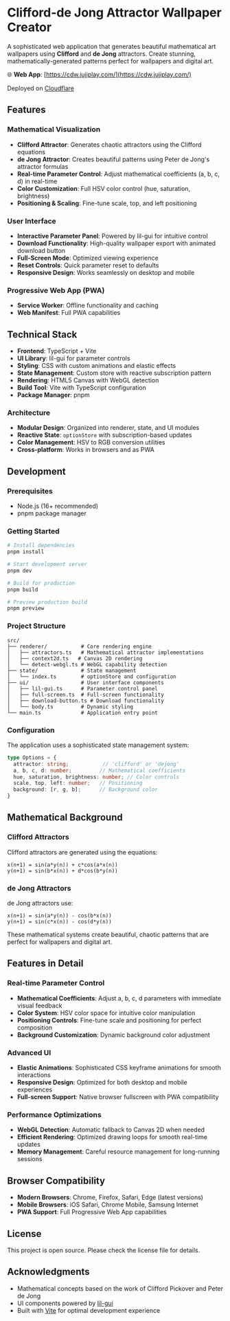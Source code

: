 # Clifford-de Jong Attractor Wallpaper Creator

A sophisticated web application that generates beautiful mathematical art wallpapers using **Clifford** and **de Jong** attractors. Create stunning, mathematically-generated patterns perfect for wallpapers and digital art.

🌐 **Web App**: [https://cdw.jujiplay.com/](https://cdw.jujiplay.com/)

Deployed on [Cloudflare](https://cloudflare.com/)

## Features

### Mathematical Visualization
- **Clifford Attractor**: Generates chaotic attractors using the Clifford equations
- **de Jong Attractor**: Creates beautiful patterns using Peter de Jong's attractor formulas
- **Real-time Parameter Control**: Adjust mathematical coefficients (a, b, c, d) in real-time
- **Color Customization**: Full HSV color control (hue, saturation, brightness)
- **Positioning & Scaling**: Fine-tune scale, top, and left positioning

### User Interface
- **Interactive Parameter Panel**: Powered by lil-gui for intuitive control
- **Download Functionality**: High-quality wallpaper export with animated download button
- **Full-Screen Mode**: Optimized viewing experience
- **Reset Controls**: Quick parameter reset to defaults
- **Responsive Design**: Works seamlessly on desktop and mobile

### Progressive Web App (PWA)
- **Service Worker**: Offline functionality and caching
- **Web Manifest**: Full PWA capabilities

## Technical Stack

- **Frontend**: TypeScript + Vite
- **UI Library**: lil-gui for parameter controls
- **Styling**: CSS with custom animations and elastic effects
- **State Management**: Custom store with reactive subscription pattern
- **Rendering**: HTML5 Canvas with WebGL detection
- **Build Tool**: Vite with TypeScript configuration
- **Package Manager**: pnpm

### Architecture
- **Modular Design**: Organized into renderer, state, and UI modules
- **Reactive State**: `optionStore` with subscription-based updates
- **Color Management**: HSV to RGB conversion utilities
- **Cross-platform**: Works in browsers and as PWA

## Development

### Prerequisites
- Node.js (16+ recommended)
- pnpm package manager

### Getting Started

```bash
# Install dependencies
pnpm install

# Start development server
pnpm dev

# Build for production
pnpm build

# Preview production build
pnpm preview
```

### Project Structure

```
src/
├── renderer/           # Core rendering engine
│   ├── attractors.ts   # Mathematical attractor implementations
│   ├── context2d.ts   # Canvas 2D rendering
│   └── detect-webgl.ts # WebGL capability detection
├── state/              # State management
│   └── index.ts        # optionStore and configuration
├── ui/                 # User interface components
│   ├── lil-gui.ts      # Parameter control panel
│   ├── full-screen.ts  # Full-screen functionality
│   ├── download-button.ts # Download functionality
│   └── body.ts         # Dynamic styling
└── main.ts             # Application entry point
```

### Configuration

The application uses a sophisticated state management system:

```typescript
type Options = {
  attractor: string;           // 'clifford' or 'dejong'
  a, b, c, d: number;         // Mathematical coefficients
  hue, saturation, brightness: number; // Color controls
  scale, top, left: number;   // Positioning
  background: [r, g, b];      // Background color
}
```

## Mathematical Background

### Clifford Attractors
Clifford attractors are generated using the equations:
```
x(n+1) = sin(a*y(n)) + c*cos(a*x(n))
y(n+1) = sin(b*x(n)) + d*cos(b*y(n))
```

### de Jong Attractors  
de Jong attractors use:
```
x(n+1) = sin(a*y(n)) - cos(b*x(n))
y(n+1) = sin(c*x(n)) - cos(d*y(n))
```

These mathematical systems create beautiful, chaotic patterns that are perfect for wallpapers and digital art.

## Features in Detail

### Real-time Parameter Control
- **Mathematical Coefficients**: Adjust a, b, c, d parameters with immediate visual feedback
- **Color System**: HSV color space for intuitive color manipulation
- **Positioning Controls**: Fine-tune scale and positioning for perfect composition
- **Background Customization**: Dynamic background color adjustment

### Advanced UI
- **Elastic Animations**: Sophisticated CSS keyframe animations for smooth interactions
- **Responsive Design**: Optimized for both desktop and mobile experiences
- **Full-screen Support**: Native browser fullscreen with PWA compatibility

### Performance Optimizations
- **WebGL Detection**: Automatic fallback to Canvas 2D when needed
- **Efficient Rendering**: Optimized drawing loops for smooth real-time updates
- **Memory Management**: Careful resource management for long-running sessions

## Browser Compatibility

- **Modern Browsers**: Chrome, Firefox, Safari, Edge (latest versions)
- **Mobile Browsers**: iOS Safari, Chrome Mobile, Samsung Internet
- **PWA Support**: Full Progressive Web App capabilities

## License

This project is open source. Please check the license file for details.

## Acknowledgments

- Mathematical concepts based on the work of Clifford Pickover and Peter de Jong
- UI components powered by [lil-gui](https://lil-gui.georgealways.com/)
- Built with [Vite](https://vitejs.dev/) for optimal development experience
